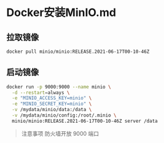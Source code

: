 # Docker安装MinIO.md

## 拉取镜像
``` bash
docker pull minio/minio:RELEASE.2021-06-17T00-10-46Z
```

## 启动镜像
``` bash
docker run -p 9000:9000 --name minio \
  -d --restart=always \
  -e "MINIO_ACCESS_KEY=minio" \
  -e "MINIO_SECRET_KEY=minio" \
  -v /mydata/minio/data:/data \
  -v /mydata/minio/config:/root/.minio \
  minio/minio:RELEASE.2021-06-17T00-10-46Z server /data
```

> 注意事项
防火墙开放 9000 端口